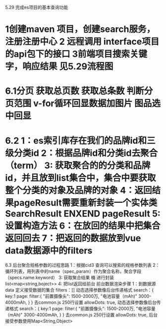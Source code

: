 5.29 完成es项目的基本查询功能

1创建maven 项目，创建search服务，注册注册中心
2 远程调用 interface项目的api包下的接口
3前端项目搜索关键字，响应结果
见5.29流程图
===================================
6.1分页
获取总页数   获取总条数    判断分页范围    v-for循环回显数据加图片
图品选中回显
====================================
6.2
   1：es索引库存在我们的品牌id和三级分类id
   2：根据品牌id和分类id去聚合（term）
   3: 获取聚合的的分类和品牌id，并且放到list集合中，集合中要获取整个分类的对象及品牌的对象
   4：返回结果pageResult需要重新封装一个实体类 SearchResult  ENXEND  pageResult
   5: 设置构造方法
   6：在放回的结果中把集合返回回去
   7：把返回的数据放到vue data数据源中的filters
====================================
6.3
 后台聚合规格参数的过程思路
     1：根据cid3 查询可以搜索的规格参数列表
 	2：循环列表，用列表中的name（spec_param）作为聚合名称，聚合字段（specs.name.keyword）
 	3: 获取聚合结果 桶  进行封装  list<map<string,boject>>
 	4: 把list返回给前台
 	前台数据渲染步骤
       1：到数据源data 定义接受数据的集合	filters：[]
动态选择参数像后台传递格式
	search：{
	   key:1
	   page:
	   filter:{
	      "前置摄像头": 1500-2000万,
		  "电池容量（mAh)" 3000-4000mAh,
	   }
	}
	去common.js   250行设置   allowDots: true,
	动态选择参数像后台传递格式
    	search：{
    	   key:1
    	   page:
    	   filter:{
    	      "前置摄像头": 1500-2000万,
    		  "电池容量（mAh)" 3000-4000mAh,
    	   }
    	}
    	去common.js   250行设置   allowDots: true,
    后台接受参数使用Map<String,Object>	
    